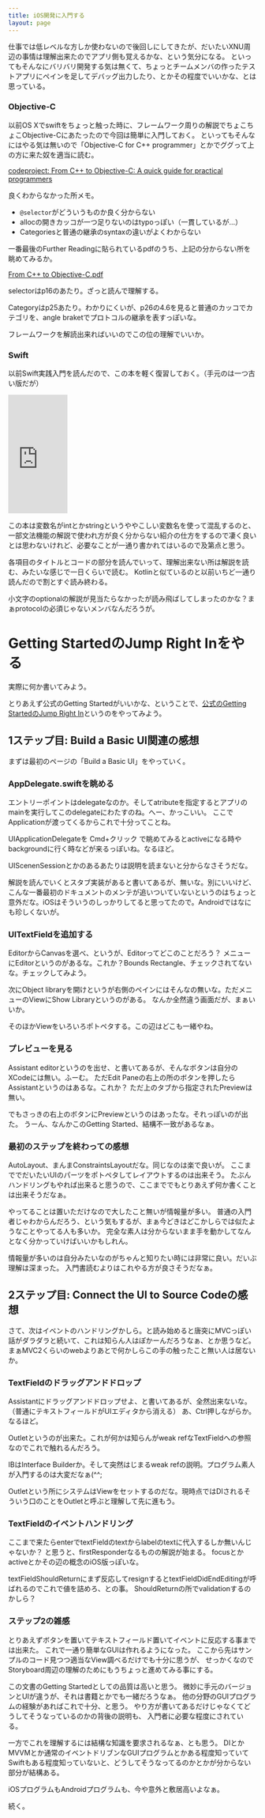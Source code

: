 ```yaml
---
title: iOS開発に入門する
layout: page
---
```

仕事では低レベルな方しか使わないので後回しにしてきたが、だいたいXNU周辺の事情は理解出来たのでアプリ側も覚えるかな、という気分になる。
といってもそんなにバリバリ開発する気は無くて、ちょっとチームメンバの作ったテストアプリにペインを足してデバッグ出力したり、とかその程度でいいかな、とは思っている。

### Objective-C

以前OS Xでswiftをちょっと触った時に、フレームワーク周りの解説でちょこちょこObjective-Cにあたったので今回は簡単に入門しておく。
といってもそんなにはやる気は無いので「Objective-C for C++ programmer」とかでググって上の方に来た奴を適当に読む。

[codeproject: From C++ to Objective-C: A quick guide for practical programmers](https://www.codeproject.com/Articles/770577/From-Cplusplus-to-Objective-C-A-quick-guide-for-pr)

良くわからなかった所メモ。

- `@selector`がどういうものか良く分からない
- allocの開きカッコが一つ足りないのはtypoっぽい（一貫しているが…）
- Categoriesと普通の継承のsyntaxの違いがよくわからない

一番最後のFurther Readingに貼られているpdfのうち、上記の分からない所を眺めてみるか。

[From C++ to Objective-C.pdf](http://pierre.chachatelier.fr/programmation/fichiers/cpp-objc-en.pdf)

selectorはp16のあたり。ざっと読んで理解する。

Categoryはp25あたり。わかりにくいが、p26の4.6を見ると普通のカッコでカテゴリを、angle braketでプロトコルの継承を表すっぽいな。

フレームワークを解読出来ればいいのでこの位の理解でいいか。

### Swift

以前Swift実践入門を読んだので、この本を軽く復習しておく。（手元のは一つ古い版だが）

<iframe style="width:120px;height:240px;" marginwidth="0" marginheight="0" scrolling="no" frameborder="0" src="https://rcm-fe.amazon-adsystem.com/e/cm?ref=qf_sp_asin_til&t=karino203-22&m=amazon&o=9&p=8&l=as1&IS1=1&detail=1&asins=B086VVQ3DJ&bc1=ffffff&lt1=_top&fc1=333333&lc1=0066c0&bg1=ffffff&f=ifr"> </iframe>

この本は変数名がintとかstringというややこしい変数名を使って混乱するのと、一部文法機能の解説で使われ方が良く分からない紹介の仕方をするので凄く良いとは思わないけれど、必要なことが一通り書かれてはいるので及第点と思う。

各項目のタイトルとコードの部分を読んでいって、理解出来ない所は解説を読む、みたいな感じで一日くらいで読む。
Kotlinと似ているのと以前いちど一通り読んだので割とすぐ読み終わる。

小文字のoptionalの解説が見当たらなかったが読み飛ばしてしまったのかな？まぁprotocolの必須じゃないメンバなんだろうが。

# Getting StartedのJump Right Inをやる

実際に何か書いてみよう。

とりあえず公式のGetting Startedがいいかな、ということで、[公式のGetting StartedのJump Right In](https://developer.apple.com/library/archive/referencelibrary/GettingStarted/DevelopiOSAppsSwift/index.html#//apple_ref/doc/uid/TP40011343)というのをやってみよう。

## 1ステップ目: Build a Basic UI関連の感想

まずは最初のページの「Build a Basic UI」をやっていく。

### AppDelegate.swiftを眺める

エントリーポイントはdelegateなのか。そしてatributeを指定するとアプリのmainを実行してこのdelegateにわたすのね。へー、かっこいい。
ここでApplicationが渡ってくるからこれで十分ってことね。

UIApplicationDelegateを Cmd+クリック で眺めてみるとactiveになる時やbackgroundに行く時などが来るっぽいね。なるほど。

UIScenenSessionとかのあるあたりは説明を読まないと分からなさそうだな。

解説を読んでいくとスタブ実装があると書いてあるが、無いな。別にいいけど、こんな一番最初のドキュメントのメンテが追いついていないというのはちょっと意外だな。iOSはそういうのしっかりしてると思ってたので。Androidではなにも珍しくないが。

### UITextFieldを追加する

EditorからCanvasを選べ、というが、Editorってどこのことだろう？
メニューにEditorというのがあるな。これか？Bounds Rectangle、チェックされてないな。チェックしてみよう。

次にObject libraryを開けというが右側のペインにはそんなの無いな。ただメニューのViewにShow Libraryというのがある。
なんか全然違う画面だが、まぁいいか。

そのほかViewをいろいろポトペタする。この辺はどこも一緒やね。

### プレビューを見る

Assistant editorというのを出せ、と書いてあるが、そんなボタンは自分のXCodeには無い。ふーむ。
ただEdit Paneの右上の所のボタンを押したらAssistantというのはあるな。これか？
ただ上のタブから指定されたPreviewは無い。

でもさっきの右上のボタンにPreviewというのはあったな。それっぽいのが出た。
うーん、なんかこのGetting Started、結構不一致があるなぁ。


### 最初のステップを終わっての感想

AutoLayout、まんまConstraintsLayoutだな。同じなのは楽で良いが。
ここまででだいたいUIのパーツをポトペタしてレイアウトするのは出来そう。
たぶんハンドリングもやれば出来ると思うので、ここまででもとりあえず何か書くことは出来そうだなぁ。

やってることは置いただけなので大したこと無いが情報量が多い。
普通の入門者じゃわからんだろう、という気もするが、まぁ今どきはどこかしらでは似たようなことやってる人も多いか。
完全な素人は分からないまま手を動かしてなんとなく分かっていけばいいかもしれん。

情報量が多いのは自分みたいなのがちゃんと知りたい時には非常に良い。だいぶ理解は深まった。
入門書読むよりはこれやる方が良さそうだなぁ。

## 2ステップ目: Connect the UI to Source Codeの感想

さて、次はイベントのハンドリングかしら。と読み始めると唐突にMVCっぽい話がダラダラと続いて、これは知らん人はぽかーんだろうなぁ、とか思うなど。
まぁMVC2くらいのwebよりあとで何かしらこの手の触ったこと無い人は居ないか。

### TextFieldのドラッグアンドドロップ

Assistantにドラッグアンドドロップせよ、と書いてあるが、全然出来ないな。（普通にテキストフィールドがUIエディタから消える）
あ、Ctrl押しながらか。なるほど。

Outletというのが出来た。これが何かは知らんがweak refなTextFieldへの参照なのでこれで触れるんだろう。

IBはInterface Builderか。そして突然はじまるweak refの説明。プログラム素人が入門するのは大変だなぁ(^^;

Outletという所にシステムはViewをセットするのだな。現時点ではDIされるそういう口のことをOutletと呼ぶと理解して先に進もう。

### TextFieldのイベントハンドリング

ここまで来たらenterでtextFieldのtextからlabelのtextに代入するしか無いんじゃないか？
と思うと、firstResponderなるものの解説が始まる。
focusとかactiveとかその辺の概念のiOS版っぽいな。

textFieldShouldReturnにまず反応してresignするとtextFieldDidEndEditingが呼ばれるのでこれで値を詰めろ、との事。
ShouldReturnの所でvalidationするのかしら？

### ステップ2の雑感

とりあえずボタンを置いてテキストフィールド置いてイベントに反応する事までは出来た。
これで一通り簡単なGUIは作れるようになった。
ここから先はサンプルのコード見つつ適当なView調べるだけでも十分に思うが、
せっかくなのでStoryboard周辺の理解のためにもうちょっと進めてみる事にする。

この文書のGetting Startedとしての品質は高いと思う。
微妙に手元のバージョンとUIが違うが、それは書籍とかでも一緒だろうなぁ。
他の分野のGUIプログラムの経験があればこれで十分、と思う。
やり方が書いてあるだけじゃなくてどうしてそうなっているのかの背後の説明も、
入門者に必要な程度にされている。

一方でこれを理解するには結構な知識を要求されるなぁ、とも思う。
DIとかMVVMとか通常のイベントドリブンなGUIプログラムとかある程度知っていてSwiftもある程度知っていないと、どうしてそうなってるのかとかが分からない部分が結構ある。

iOSプログラムもAndroidプログラムも、今や意外と敷居高いよなぁ。

続く。